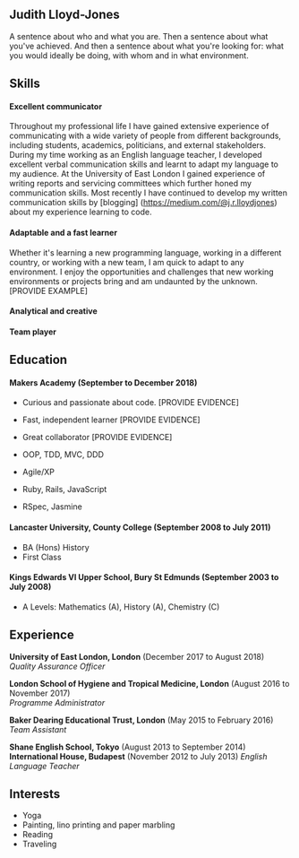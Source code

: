 ## Judith Lloyd-Jones

A sentence about who and what you are. Then a sentence about what you've achieved. And then a sentence about what you're looking for: what you would ideally be doing, with whom and in what environment.

## Skills

#### Excellent communicator 

Throughout my professional life I have gained extensive experience of communicating with a wide variety of people from different backgrounds, including students, academics, politicians, and external stakeholders. During my time working as an English language teacher, I developed excellent verbal communication skills and learnt to adapt my language to my audience. At the University of East London I gained experience of writing reports and servicing committees which further honed my communication skills. Most recently I have continued to develop my written communication skills by [blogging] (https://medium.com/@j.r.lloydjones) about my experience learning to code.
 
#### Adaptable and a fast learner

Whether it's learning a new programming language, working in a different country, or working with a new team, I am quick to adapt to any environment. I enjoy the opportunities and challenges that new working environments or projects bring and am undaunted by the unknown. [PROVIDE EXAMPLE]

#### Analytical and creative

#### Team player

## Education

#### Makers Academy (September to December 2018)

- Curious and passionate about code. [PROVIDE EVIDENCE]
- Fast, independent learner [PROVIDE EVIDENCE]
- Great collaborator [PROVIDE EVIDENCE]

- OOP, TDD, MVC, DDD
- Agile/XP
- Ruby, Rails, JavaScript
- RSpec, Jasmine

#### Lancaster University, County College (September 2008 to July 2011)

- BA (Hons) History
- First Class

#### Kings Edwards VI Upper School, Bury St Edmunds (September 2003 to July 2008)

- A Levels: Mathematics (A), History (A), Chemistry (C)

## Experience

**University of East London, London** (December 2017 to August 2018)    
*Quality Assurance Officer*  

**London School of Hygiene and Tropical Medicine, London** (August 2016 to November 2017)   
*Programme Administrator*  

**Baker Dearing Educational Trust, London** (May 2015 to February 2016)
*Team Assistant*

**Shane English School, Tokyo** (August 2013 to September 2014) 
**International House, Budapest** (November 2012 to July 2013)
*English Language Teacher*

## Interests

- Yoga
- Painting, lino printing and paper marbling
- Reading
- Traveling
